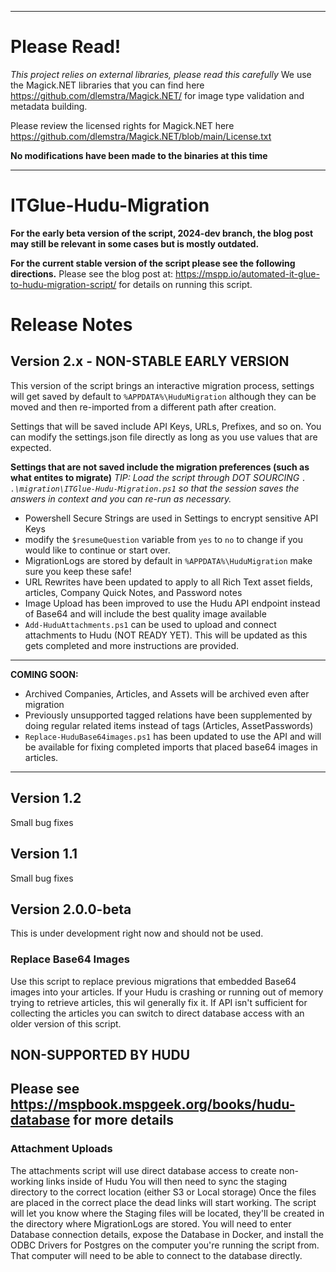 ___
# Please Read!

_This project relies on external libraries, please read this carefully_
We use the Magick.NET libraries that you can find here https://github.com/dlemstra/Magick.NET/ for image type validation and metadata building.

Please review the licensed rights for Magick.NET here https://github.com/dlemstra/Magick.NET/blob/main/License.txt

**No modifications have been made to the binaries at this time**
___
# ITGlue-Hudu-Migration

**For the early beta version of the script, 2024-dev branch, the blog post may still be relevant in some cases but is mostly outdated.**

**For the current stable version of the script please see the following directions.**
Please see the blog post at: https://mspp.io/automated-it-glue-to-hudu-migration-script/ for details on running this script.

# Release Notes
## Version 2.x - NON-STABLE EARLY VERSION
This version of the script brings an interactive migration process, settings will get saved by default to `%APPDATA%\HuduMigration` although they can be moved and then re-imported from a different path after creation.

Settings that will be saved include API Keys, URLs, Prefixes, and so on. You can modify the settings.json file directly as long as you use values that are expected. 

**Settings that are not saved include the migration preferences (such as what entites to migrate)**
*TIP: Load the script through DOT SOURCING `. .\migration\ITGlue-Hudu-Migration.ps1` so that the session saves the answers in context and you can re-run as necessary.*

- Powershell Secure Strings are used in Settings to encrypt sensitive API Keys
- modify the `$resumeQuestion` variable from `yes` to `no` to change if you would like to continue or start over.
- MigrationLogs are stored by default in `%APPDATA%\HuduMigration` make sure you keep these safe!
- URL Rewrites have been updated to apply to all Rich Text asset fields, articles, Company Quick Notes, and Password notes
- Image Upload has been improved to use the Hudu API endpoint instead of Base64 and will include the best quality image available
- `Add-HuduAttachments.ps1` can be used to upload and connect attachments to Hudu (NOT READY YET). This will be updated as this gets completed and more instructions are provided.
___
**COMING SOON:** 
- Archived Companies, Articles, and Assets will be archived even after migration
- Previously unsupported tagged relations have been supplemented by doing regular related items instead of tags (Articles, AssetPasswords)
- `Replace-HuduBase64images.ps1` has been updated to use the API and will be available for fixing completed imports that placed base64 images in articles.
___
## Version 1.2
Small bug fixes
## Version 1.1
Small bug fixes
## Version 2.0.0-beta
This is under development right now and should not be used.

### Replace Base64 Images
Use this script to replace previous migrations that embedded Base64 images into your articles. If your Hudu is crashing or running out of memory trying to retrieve articles, this wil generally fix it. If API isn't sufficient for collecting the articles you can switch to direct database access with an older version of this script.

## NON-SUPPORTED BY HUDU
## Please see https://mspbook.mspgeek.org/books/hudu-database for more details

### Attachment Uploads
The attachments script will use direct database access to create non-working links inside of Hudu
You will then need to sync the staging directory to the correct location (either S3 or Local storage)
Once the files are placed in the correct place the dead links will start working.
The script will let you know where the Staging files will be located, they'll be created in the directory where MigrationLogs are stored.
You will need to enter Database connection details, expose the Database in Docker, and install the ODBC Drivers for Postgres on the computer you're running the script from. That computer will need to be able to connect to the database directly.
